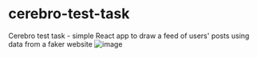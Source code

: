 # cerebro-test-task
Cerebro test task - simple React app to draw a feed of users' posts using data from a faker website
![image](https://github.com/user-attachments/assets/2cb561c1-f82a-488b-a768-38410a13a4a1)
